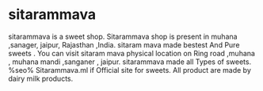 # sitarammava
sitarammava is a sweet shop. Sitarammava shop is present in  muhana ,sanager, jaipur, Rajasthan ,India.
sitaram mava made bestest And Pure sweets .
You can visit sitaram mava physical location on Ring road ,muhana , muhana mandi ,sanganer , jaipur.
sitarammava made all Types of sweets.
%seo% Sitarammava.ml if Official site for sweets.
All product are made by dairy milk products.
